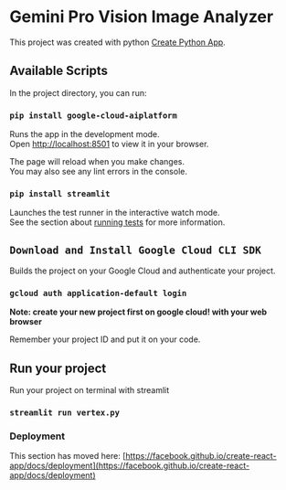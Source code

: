 # Gemini Pro Vision Image Analyzer

This project was created with python [Create Python App](#).

## Available Scripts

In the project directory, you can run:

### `pip install google-cloud-aiplatform`

Runs the app in the development mode.\
Open [http://localhost:8501](http://localhost:8501) to view it in your browser.

The page will reload when you make changes.\
You may also see any lint errors in the console.

### `pip install streamlit`

Launches the test runner in the interactive watch mode.\
See the section about [running tests](https://streamlit.io/) for more information.

## `Download and Install Google Cloud CLI SDK`

Builds the project on your Google Cloud and authenticate your project.

### `gcloud auth application-default login`

**Note: create your new project first on google cloud! with your web browser**

Remember your project ID and put it on your code.

## Run your project

Run your project on terminal with streamlit 

### `streamlit run vertex.py`

### Deployment

This section has moved here: [https://facebook.github.io/create-react-app/docs/deployment](https://facebook.github.io/create-react-app/docs/deployment)

